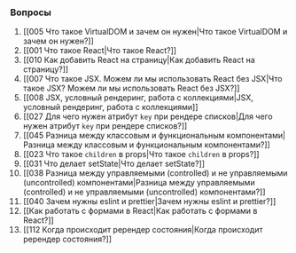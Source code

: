 ### Вопросы

1. [[005 Что такое VirtualDOM и зачем он нужен|Что такое VirtualDOM и зачем он нужен?]]
2. [[001 Что такое React|Что такое React?]]
3. [[010 Как добавить React на страницу|Как добавить React на страницу?]]
4. [[007 Что такое JSX.  Можем ли мы использовать React без JSX|Что такое JSX?  Можем ли мы использовать React без JSX?]]
5. [[008 JSX, условный рендеринг, работа с коллекциями|JSX, условный рендеринг, работа с коллекциями]]
6. [[027 Для чего нужен атрибут `key` при рендере списков|Для чего нужен атрибут `key` при рендере списков?]]
7. [[045 Разница между классовым и функциональным компонентами|Разница между классовым и функциональным компонентами?]]
8. [[023 Что такое `children` в props|Что такое `children` в props?]]
9. [[031 Что делает setState|Что делает setState?]]
10. [[038 Разница между управляемыми (controlled) и не управляемыми (uncontrolled) компонентами|Разница между управляемыми (controlled) и не управляемыми (uncontrolled) компонентами?]]
11. [[040 Зачем нужны eslint и prettier|Зачем нужны eslint и prettier?]]
12. [[Как работать с формами в React|Как работать с формами в React?]]
13. [[112 Когда происходит ререндер состояния|Когда происходит ререндер состояния?]]
